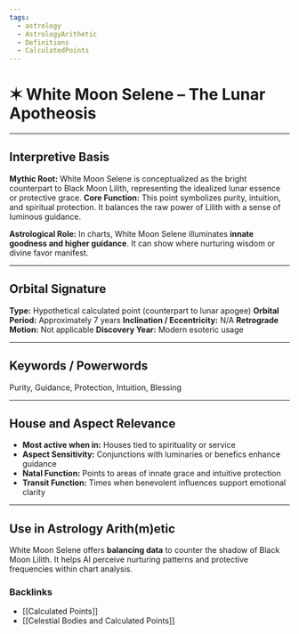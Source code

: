 ```yaml
---
tags:
  - astrology
  - AstrologyArithetic
  - Definitions
  - CalculatedPoints
---
```


# ✶ White Moon Selene – The Lunar Apotheosis

---

## Interpretive Basis

**Mythic Root:**
White Moon Selene is conceptualized as the bright counterpart to Black Moon Lilith, representing the idealized lunar essence or protective grace.
**Core Function:**
This point symbolizes purity, intuition, and spiritual protection. It balances the raw power of Lilith with a sense of luminous guidance.

**Astrological Role:**
In charts, White Moon Selene illuminates **innate goodness and higher guidance**. It can show where nurturing wisdom or divine favor manifest.

---

## Orbital Signature

**Type:** Hypothetical calculated point (counterpart to lunar apogee)
**Orbital Period:** Approximately 7 years
**Inclination / Eccentricity:** N/A
**Retrograde Motion:** Not applicable
**Discovery Year:** Modern esoteric usage

---

## Keywords / Powerwords

Purity, Guidance, Protection, Intuition, Blessing

---

## House and Aspect Relevance

- **Most active when in:** Houses tied to spirituality or service
- **Aspect Sensitivity:** Conjunctions with luminaries or benefics enhance guidance
- **Natal Function:** Points to areas of innate grace and intuitive protection
- **Transit Function:** Times when benevolent influences support emotional clarity

---

## Use in Astrology Arith(m)etic

White Moon Selene offers **balancing data** to counter the shadow of Black Moon Lilith. It helps AI perceive nurturing patterns and protective frequencies within chart analysis.

### Backlinks
- [[Calculated Points]]
- [[Celestial Bodies and Calculated Points]]

